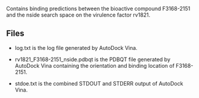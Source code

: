 Contains binding predictions between the bioactive compound F3168-2151 and the nside search space on the virulence factor rv1821.

## Files

- log.txt is the log file generated by AutoDock Vina.

- rv1821_F3168-2151_nside.pdbqt is the PDBQT file generated by AutoDock Vina containing the orientation and binding location of F3168-2151.

- stdoe.txt is the combined STDOUT and STDERR output of AutoDock Vina.

